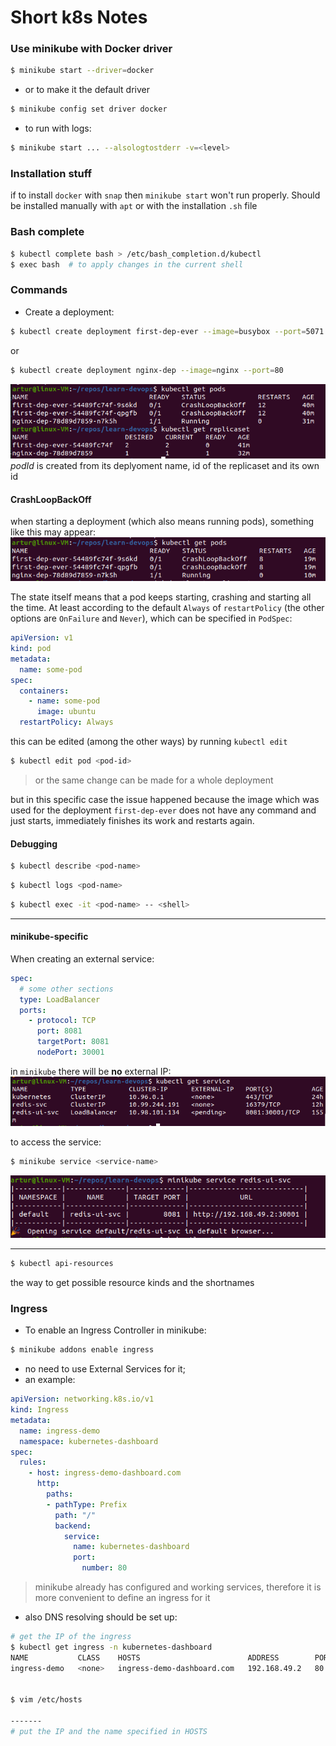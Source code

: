 # Short k8s Notes

### Use minikube with Docker driver

```bash
$ minikube start --driver=docker
```

- or to make it the default driver

```bash
$ minikube config set driver docker
```

- to run with logs:
```bash
$ minikube start ... --alsologtostderr -v=<level>
```

### Installation stuff

if to install `docker` with `snap` then `minikube start` won't run properly. Should be installed manually with `apt` or with the installation `.sh` file


### Bash complete
```bash
$ kubectl complete bash > /etc/bash_completion.d/kubectl
$ exec bash  # to apply changes in the current shell
```


### Commands

* Create a deployment:
```bash
$ kubectl create deployment first-dep-ever --image=busybox --port=5071 --replicas=2
```
or
```bash
$ kubectl create deployment nginx-dep --image=nginx --port=80
```
![pods](resources/kubectl-pods-replicasets.png)
_podId_ is created from its deplyoment name, id of the replicaset and its own id


#### **CrashLoopBackOff**

when starting a deployment (which also means running pods), something like this may appear:
![CrashLoopBackOff pods](resources/crashloopbackoff-pods.png)

The state itself means that a pod keeps starting, crashing and starting all the time. At least according to the default `Always` of `restartPolicy` (the other options are `OnFailure` and `Never`), which can be specified in `PodSpec`:
```yaml
apiVersion: v1
kind: pod
metadata:
  name: some-pod
spec:
  containers:
    - name: some-pod
      image: ubuntu
  restartPolicy: Always
```
this can be edited (among the other ways) by running `kubectl edit`
```bash
$ kubectl edit pod <pod-id>
```
> or the same change can be made for a whole deployment

but in this specific case the issue happened because the image which was used for the deployment `first-dep-ever` does not have any command and just starts, immediately finishes its work and restarts again.

#### Debugging
```bash
$ kubectl describe <pod-name>
```

```bash
$ kubectl logs <pod-name>
```

```bash
$ kubectl exec -it <pod-name> -- <shell>
```

---

#### minikube-specific
When creating an external service:
```yaml
spec:
  # some other sections
  type: LoadBalancer
  ports:
    - protocol: TCP
      port: 8081
      targetPort: 8081
      nodePort: 30001
```

in `minikube` there will be **no** external IP:
![external service external IP in minikube](resources/external-service-minikube-IP.png)

to access the service:
```bash
$ minikube service <service-name>
```
![external service access in minikube](resources/access-external-service-minikube.png)

---

```bash
$ kubectl api-resources
```
the way to get possible resource kinds and the shortnames


### Ingress

* To enable an Ingress Controller in minikube:
```bash
$ minikube addons enable ingress
```

* no need to use External Services for it;
* an example:

```yaml
apiVersion: networking.k8s.io/v1
kind: Ingress
metadata:
  name: ingress-demo
  namespace: kubernetes-dashboard
spec:
  rules:
    - host: ingress-demo-dashboard.com
      http:
        paths:
        - pathType: Prefix
          path: "/"
          backend:
            service:
              name: kubernetes-dashboard
              port:
                number: 80
```
> minikube already has configured and working services, therefore it is more convenient to define an ingress for it

* also DNS resolving should be set up:
```bash
# get the IP of the ingress
$ kubectl get ingress -n kubernetes-dashboard
NAME           CLASS    HOSTS                        ADDRESS        PORTS   AGE
ingress-demo   <none>   ingress-demo-dashboard.com   192.168.49.2   80      51s


$ vim /etc/hosts

-------
# put the IP and the name specified in HOSTS

```